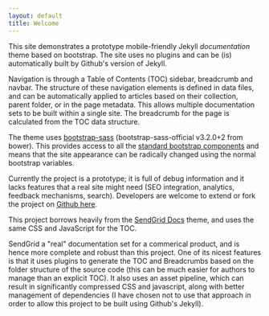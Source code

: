 ```yaml
---
layout: default
title: Welcome
---
```


This site demonstrates a prototype mobile-friendly Jekyll *documentation* theme based on bootstrap. The site uses no plugins and can be (is) automatically built by Github's version of Jekyll.

Navigation is through a Table of Contents (TOC) sidebar, breadcrumb and navbar. The structure of these navigation elements is defined in data files, and can be automatically applied to articles based on their collection, parent folder, or in the page metadata. This allows multiple documentation sets to be built within a single site. The breadcrumb for the page is calculated from the TOC data structure.

The theme uses [bootstrap-sass](https://github.com/twbs/bootstrap-sass) (bootstrap-sass-official v3.2.0+2 from bower). This provides access to all the [standard bootstrap components](http://getbootstrap.com/components/) and means that the site appearance can be radically changed using the normal bootstrap variables.

Currently the project is a prototype; it is full of debug information and it lacks features that a real site might need (SEO integration, analytics, feedback mechanisms, search). Developers are welcome to extend or fork the project on [Github here](https://github.com/hamishwillee/jekyll-bootstrap-docsite/).


<div class="alert alert-success" role="alert"><p>This project borrows heavily from the <a href="https://sendgrid.com/docs/index.html">SendGrid Docs</a> theme, and uses the same CSS and JavaScript for the TOC. </p>

<p>SendGrid a "real" documentation set for a commerical product, and is hence more complete and robust than this project. One of its nicest features is that it uses plugins to generate the TOC and Breadcrumbs based on the folder structure of the source code (this can be much easier for authors to manage than an explicit TOC). It also uses an asset pipeline, which can result in significantly compressed CSS and javascript, along with better management of dependencies (I have chosen not to use that approach in order to allow this project to be built using Github's Jekyll).</p>
</div>



